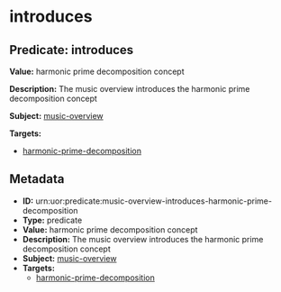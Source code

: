 # introduces

## Predicate: introduces

**Value:** harmonic prime decomposition concept

**Description:** The music overview introduces the harmonic prime decomposition concept

**Subject:** [music-overview](../Concepts/music-overview.md)

**Targets:**

- [harmonic-prime-decomposition](../Concepts/harmonic-prime-decomposition.md)

## Metadata

- **ID:** urn:uor:predicate:music-overview-introduces-harmonic-prime-decomposition
- **Type:** predicate
- **Value:** harmonic prime decomposition concept
- **Description:** The music overview introduces the harmonic prime decomposition concept
- **Subject:** [music-overview](../Concepts/music-overview.md)
- **Targets:**
  - [harmonic-prime-decomposition](../Concepts/harmonic-prime-decomposition.md)
